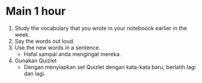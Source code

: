 # Main 1 hour

1. Study the vocabulary that you wrote in your noteboook earlier in the week.
2. Say the words out loud.
3. Use the new words in a sentence.
	- Hafal sampai anda mengingat mereka.
4. Gunakan Quizlet
	- Dengan menyiapkan set Quizlet dengan kata-kata baru, berlatih lagi dan lagi.